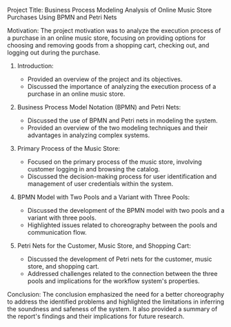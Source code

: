 Project Title:
Business Process Modeling Analysis of Online Music Store Purchases Using BPMN and Petri Nets

Motivation:
The project motivation was to analyze the execution process of a purchase in an online music store, focusing on providing options for choosing and removing goods from a shopping cart, checking out, and logging out during the purchase.

1. Introduction:
   - Provided an overview of the project and its objectives.
   - Discussed the importance of analyzing the execution process of a purchase in an online music store.

2. Business Process Model Notation (BPMN) and Petri Nets:
   - Discussed the use of BPMN and Petri nets in modeling the system.
   - Provided an overview of the two modeling techniques and their advantages in analyzing complex systems.

3. Primary Process of the Music Store:
   - Focused on the primary process of the music store, involving customer logging in and browsing the catalog.
   - Discussed the decision-making process for user identification and management of user credentials within the system.

4. BPMN Model with Two Pools and a Variant with Three Pools:
   - Discussed the development of the BPMN model with two pools and a variant with three pools.
   - Highlighted issues related to choreography between the pools and communication flow.

5. Petri Nets for the Customer, Music Store, and Shopping Cart:
   - Discussed the development of Petri nets for the customer, music store, and shopping cart.
   - Addressed challenges related to the connection between the three pools and implications for the workflow system's properties.

Conclusion:
The conclusion emphasized the need for a better choreography to address the identified problems and highlighted the limitations in inferring the soundness and safeness of the system. It also provided a summary of the report's findings and their implications for future research.

